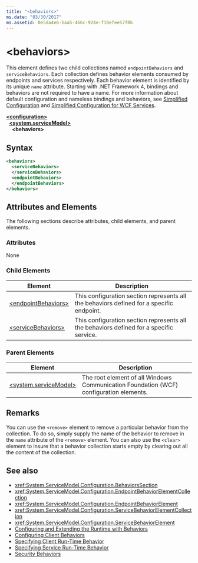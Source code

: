 ```yaml
---
title: "<behaviors>"
ms.date: "03/30/2017"
ms.assetid: 0e5da4e6-1aa5-466c-924e-f10efee57f0b
---
```

# \<behaviors>
This element defines two child collections named `endpointBehaviors` and `serviceBehaviors`.  Each collection defines behavior elements consumed by endpoints and services respectively. Each behavior element is identified by its unique `name` attribute. Starting with .NET Framework 4, bindings and behaviors are not required to have a name. For more information about default configuration and nameless bindings and behaviors, see [Simplified Configuration](../../../wcf/simplified-configuration.md) and [Simplified Configuration for WCF Services](../../../wcf/samples/simplified-configuration-for-wcf-services.md).  
  
[**\<configuration>**](../configuration-element.md)\
&nbsp;&nbsp;[**\<system.serviceModel>**](system-servicemodel.md)\
&nbsp;&nbsp;&nbsp;&nbsp;**\<behaviors>**  
  
## Syntax  
  
```xml  
<behaviors>
  <serviceBehaviors>
  </serviceBehaviors>
  <endpointBehaviors>
  </endpointBehaviors>
</behaviors>
```  
  
## Attributes and Elements  
 The following sections describe attributes, child elements, and parent elements.  
  
### Attributes  
 None  
  
### Child Elements  
  
|Element|Description|  
|-------------|-----------------|  
|[\<endpointBehaviors>](endpointbehaviors.md)|This configuration section represents all the behaviors defined for a specific endpoint.|  
|[\<serviceBehaviors>](servicebehaviors.md)|This configuration section represents all the behaviors defined for a specific service.|  
  
### Parent Elements  
  
|Element|Description|  
|-------------|-----------------|  
|[\<system.serviceModel>](system-servicemodel.md)|The root element of all Windows Communication Foundation (WCF) configuration elements.|  
  
## Remarks  
 You can use the `<remove>` element to remove a particular behavior from the collection. To do so, simply supply the name of the behavior to remove in the `name` attribute of the `<remove>` element.  You can also use the `<clear>` element to insure that a behavior collection starts empty by clearing out all the content of the collection.  
  
## See also

- <xref:System.ServiceModel.Configuration.BehaviorsSection>
- <xref:System.ServiceModel.Configuration.EndpointBehaviorElementCollection>
- <xref:System.ServiceModel.Configuration.EndpointBehaviorElement>
- <xref:System.ServiceModel.Configuration.ServiceBehaviorElementCollection>
- <xref:System.ServiceModel.Configuration.ServiceBehaviorElement>
- [Configuring and Extending the Runtime with Behaviors](../../../wcf/extending/configuring-and-extending-the-runtime-with-behaviors.md)
- [Configuring Client Behaviors](../../../wcf/configuring-client-behaviors.md)
- [Specifying Client Run-Time Behavior](../../../wcf/specifying-client-run-time-behavior.md)
- [Specifying Service Run-Time Behavior](../../../wcf/specifying-service-run-time-behavior.md)
- [Security Behaviors](../../../wcf/feature-details/security-behaviors-in-wcf.md)
